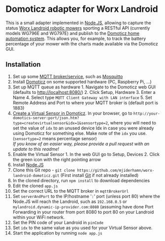 # Domoticz adapter for Worx Landroid

This is a small adapter implemented in [Node.JS](https://nodejs.org/), allowing to capture the status [Worx Landroid
robotic mowers](https://www.worxlandroid.com/) sporting a RESTful API (currently models WG796E and WG797E) and publish
to the [Domoticz home automation system](http://domoticz.com/). This allows you, for example, to track the battery
percentage of your mower with the charts made available via the Domoticz GUI.

## Installation

1. Set up some [MQTT broker/service](https://github.com/mqtt/mqtt.github.io/wiki/servers), such as [Mosquitto](http://mosquitto.org/)
2. Install [Domoticz](http://domoticz.com/) on some supported hardware (PC, Raspberry Pi, ...)
  1. Set up MQTT queue as hardware
    1. Navigate to the Domoticz web GUI (defaults to [http://localhost:8080/](http://localhost:8080/))
    2. Click Setup, Hardware
    3. Enter a Name
    4. Select type `MQTT Client Gateway with LAN interface`
    5. Set Remote Address and Port to where your MQTT broker is (default port is 1883)
  2. [Create a Virtual Sensor in Domoticz](http://www.domoticz.com/wiki/Domoticz_API/JSON_URL's#Create_a_Virtual_Sensor).
    In your browser, go to `http://your-domotics-server:port/json.htm?type=createvirtualsensor&idx=1&sensortype=2`,
    where you will need to set the value of `idx` to an unused device Idx in case you were already using Domoticz for
    something else. Make note of the `idx` you use. (`sensortype=2` means percentage sensor)  
    _If you know of an easier way, please provide a pull request with an update to this readme!_
  3. Enable the Virtual Sensor
    1. In the web GUI go to Setup, Devices
    2. Click the green icon with the right pointing arrow
3. Install [Node.JS](https://nodejs.org/)
4. Clone this Git repo - `git clone https://github.com/mjiderhamn/worx-landroid-domoticz.git`
  (First install [Git](http://git-scm.com/) if not already installed)
5. In the cloned directory, run `npm install` to download dependencies
6. Edit the cloned `app.js`
  1. Set the correct URL to the MQTT broker in `mqttBrokerUrl`
  2. Set `serverAndPort` to the IP/hostname '`:`' port (unless port 80) where the Node.JS will reach the Landroid,
     such as `192.168.0.5` or `mylandroid.dynamic-ip-provider.com:8080` (assuming have done Port Forwarding in your
     router from port 8080 to port 80 on your Landroid within your WiFi network.
  3. Set the PIN code of your Landroid in `pinCode`
  4. Set `idx` to the same value as you used for your Virtual Sensor above.
7. Start the application by running `node app.js`  
  